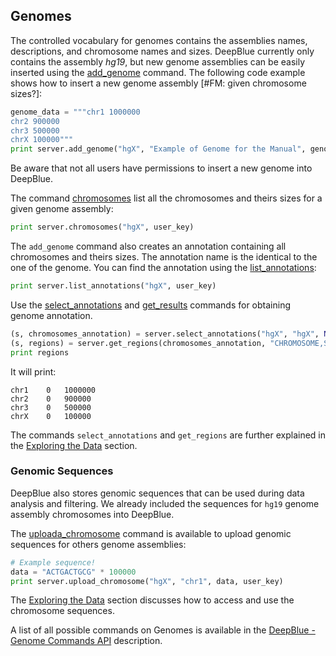 ## Genomes

The controlled vocabulary for genomes contains the assemblies names, descriptions, and chromosome names and sizes.
DeepBlue currently only contains the assembly *hg19*, but new genome assemblies can be easily inserted using the [add_genome](http://deepblue.mpi-inf.mpg.de/api.html#api-add_genome) command. The following code example shows how to insert a new genome assembly [#FM: given chromosome sizes?]:

```python
genome_data = """chr1 1000000
chr2 900000
chr3 500000
chrX 100000"""
print server.add_genome("hgX", "Example of Genome for the Manual", genome_data, user_key)
``` 
Be aware that not all users have permissions to insert a new genome into DeepBlue.

The command [chromosomes](http://deepblue.mpi-inf.mpg.de/api.html#api-chromosomes) list all the chromosomes and theirs sizes for a given genome assembly:
```python
print server.chromosomes("hgX", user_key)
```

The ```add_genome``` command also creates an annotation containing all chromosomes and theirs sizes. The annotation name is the identical to the one of the genome. You can find the annotation using the [list_annotations](http://deepblue.mpi-inf.mpg.de/api.html#api-list_annotations):

```python
print server.list_annotations("hgX", user_key)
```

Use the [select_annotations](http://deepblue.mpi-inf.mpg.de/api.html#api-select_annotations) and [get_results](http://deepblue.mpi-inf.mpg.de/api.html#api-get_regions) commands for obtaining genome annotation.

```python
(s, chromosomes_annotation) = server.select_annotations("hgX", "hgX", None, None, None, user_key)
(s, regions) = server.get_regions(chromosomes_annotation, "CHROMOSOME,START,END", user_key)
print regions
```
It will print:
```
chr1	0	1000000
chr2	0	900000
chr3	0	500000
chrX	0	100000
```

The commands ```select_annotations``` and ```get_regions``` are further explained in the [Exploring the Data](../03-exploring/03-00-exploring.md) section.  

### Genomic Sequences

DeepBlue also stores genomic sequences that can be used during data analysis and filtering. 
We already included the sequences for ```hg19``` genome assembly chromosomes into DeepBlue.

The [uploada_chromosome](http://deepblue.mpi-inf.mpg.de/api.html#api-upload_chromosome) command is available to upload genomic sequences for others genome assemblies:

```python
# Example sequence!
data = "ACTGACTGCG" * 100000 
print server.upload_chromosome("hgX", "chr1", data, user_key)
```
The [Exploring the Data](../03-exploring/03-00-exploring.md) section discusses how to access and use the chromosome sequences.

A list of all possible commands on Genomes is available in the [DeepBlue - Genome Commands API](http://deepblue.mpi-inf.mpg.de/api.html#api-genomes) description.
